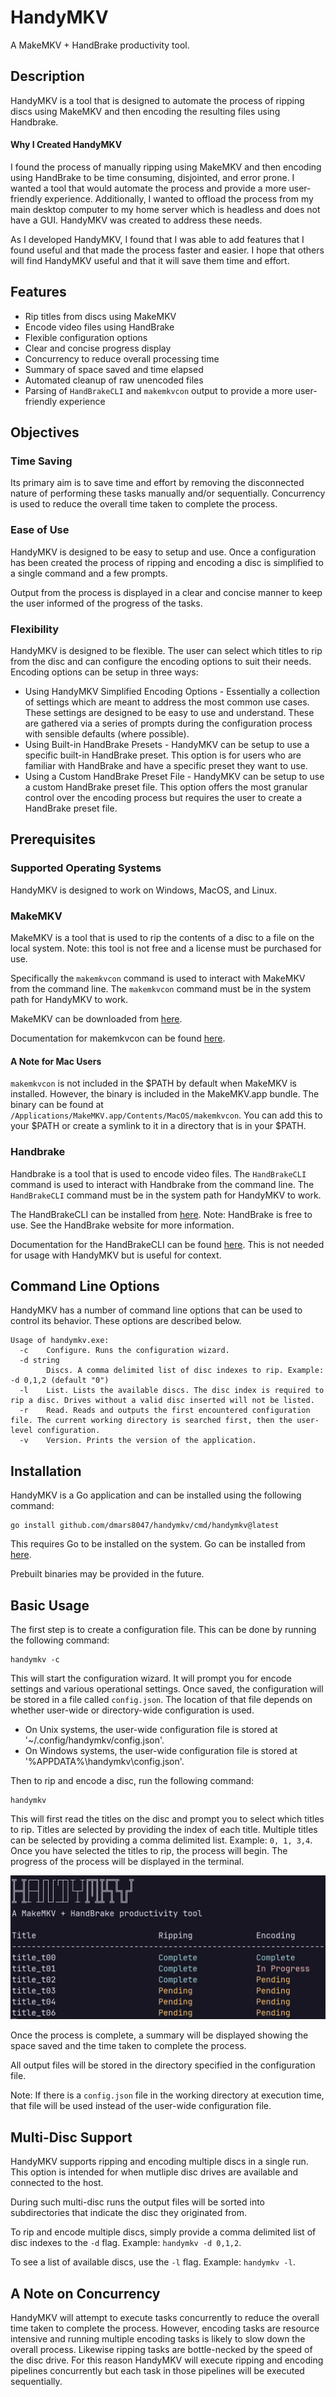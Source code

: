 # HandyMKV

A MakeMKV + HandBrake productivity tool.

## Description

HandyMKV is a tool that is designed to automate the process of ripping discs using MakeMKV and then encoding the resulting files using Handbrake.

#### Why I Created HandyMKV

I found the process of manually ripping using MakeMKV and then encoding using HandBrake to be time consuming, disjointed, and error prone. I wanted a tool that would automate the process and provide a more user-friendly experience. Additionally, I wanted to offload the process from my main desktop computer to my home server which is headless and does not have a GUI. HandyMKV was created to address these needs.

As I developed HandyMKV, I found that I was able to add features that I found useful and that made the process faster and easier. I hope that others will find HandyMKV useful and that it will save them time and effort.

## Features

- Rip titles from discs using MakeMKV
- Encode video files using HandBrake
- Flexible configuration options
- Clear and concise progress display
- Concurrency to reduce overall processing time
- Summary of space saved and time elapsed
- Automated cleanup of raw unencoded files
- Parsing of `HandBrakeCLI` and `makemkvcon` output to provide a more user-friendly experience

## Objectives

### Time Saving

Its primary aim is to save time and effort by removing the disconnected nature of performing these tasks manually and/or sequentially. Concurrency is used to reduce the overall time taken to complete the process.

### Ease of Use

HandyMKV is designed to be easy to setup and use. Once a configuration has been created the process of ripping and encoding a disc is simplified to a single command and a few prompts.

Output from the process is displayed in a clear and concise manner to keep the user informed of the progress of the tasks.

### Flexibility

HandyMKV is designed to be flexible. The user can select which titles to rip from the disc and can configure the encoding options to suit their needs. Encoding options can be setup in three ways: 

- Using HandyMKV Simplified Encoding Options - Essentially a collection of settings which are meant to address the most common use cases. These settings are designed to be easy to use and understand. These are gathered via a series of prompts during the configuration process with sensible defaults (where possible).
- Using Built-in HandBrake Presets - HandyMKV can be setup to use a specific built-in HandBrake preset. This option is for users who are familiar with HandBrake and have a specific preset they want to use.
- Using a Custom HandBrake Preset File - HandyMKV can be setup to use a custom HandBrake preset file. This option offers the most granular control over the encoding process but requires the user to create a HandBrake preset file.

## Prerequisites

### Supported Operating Systems

HandyMKV is designed to work on Windows, MacOS, and Linux.

### MakeMKV

MakeMKV is a tool that is used to rip the contents of a disc to a file on the local system. Note: this tool is not free and a license must be purchased for use.

Specifically the `makemkvcon` command is used to interact with MakeMKV from the command line. The `makemkvcon` command must be in the system path for HandyMKV to work.

MakeMKV can be downloaded from [here](https://www.makemkv.com/).

Documentation for makemkvcon can be found [here](https://www.makemkv.com/developers/usage.txt).

#### A Note for Mac Users 

`makemkvcon` is not included in the $PATH by default when MakeMKV is installed. However, the binary is included in the MakeMKV.app bundle. The binary can be found at `/Applications/MakeMKV.app/Contents/MacOS/makemkvcon`. You can add this to your $PATH or create a symlink to it in a directory that is in your $PATH.

### Handbrake

Handbrake is a tool that is used to encode video files. The `HandBrakeCLI` command is used to interact with Handbrake from the command line. The `HandBrakeCLI` command must be in the system path for HandyMKV to work.

The HandBrakeCLI can be installed from [here](https://handbrake.fr/downloads2.php). Note: HandBrake is free to use. See the HandBrake website for more information.

Documentation for the HandBrakeCLI can be found [here](https://handbrake.fr/docs/en/latest/cli/cli-guide.html). This is not needed for usage with HandyMKV but is useful for context.

## Command Line Options

HandyMKV has a number of command line options that can be used to control its behavior. These options are described below.

```shell
Usage of handymkv.exe:
  -c    Configure. Runs the configuration wizard.
  -d string
        Discs. A comma delimited list of disc indexes to rip. Example: -d 0,1,2 (default "0")
  -l    List. Lists the available discs. The disc index is required to rip a disc. Drives without a valid disc inserted will not be listed.
  -r    Read. Reads and outputs the first encountered configuration file. The current working directory is searched first, then the user-level configuration.
  -v    Version. Prints the version of the application.
```

## Installation

HandyMKV is a Go application and can be installed using the following command:

```shell
go install github.com/dmars8047/handymkv/cmd/handymkv@latest
```

This requires Go to be installed on the system. Go can be installed from [here](https://go.dev/doc/install).

Prebuilt binaries may be provided in the future.

## Basic Usage

The first step is to create a configuration file. This can be done by running the following command:

```shell
handymkv -c
```

This will start the configuration wizard. It will prompt you for encode settings and various operational settings. Once saved, the configuration will be stored in a file called `config.json`. The location of that file depends on whether user-wide or directory-wide configuration is used.

- On Unix systems, the user-wide configuration file is stored at '~/.config/handymkv/config.json'.
- On Windows systems, the user-wide configuration file is stored at '%APPDATA%\handymkv\config.json'.

Then to rip and encode a disc, run the following command:

```shell
handymkv
```

This will first read the titles on the disc and prompt you to select which titles to rip. Titles are selected by providing the index of each title. Multiple titles can be selected by providing a comma delimited list. Example: `0, 1, 3,4`. Once you have selected the titles to rip, the process will begin. The progress of the process will be displayed in the terminal.

![alt text](https://github.com/dmars8047/handymkv/blob/develop/doc/handymkv_process_in_progress.png?raw=true)

Once the process is complete, a summary will be displayed showing the space saved and the time taken to complete the process.

All output files will be stored in the directory specified in the configuration file.

Note: If there is a `config.json` file in the working directory at execution time, that file will be used instead of the user-wide configuration file.

## Multi-Disc Support

HandyMKV supports ripping and encoding multiple discs in a single run. This option is intended for when mutliple disc drives are available and connected to the host.

During such multi-disc runs the output files will be sorted into subdirectories that indicate the disc they originated from.

To rip and encode multiple discs, simply provide a comma delimited list of disc indexes to the `-d` flag. Example: `handymkv -d 0,1,2`.

To see a list of available discs, use the `-l` flag. Example: `handymkv -l`.

## A Note on Concurrency

HandyMKV will attempt to execute tasks concurrently to reduce the overall time taken to complete the process. However, encoding tasks are resource intensive and running multiple encoding tasks is likely to slow down the overall process. Likewise ripping tasks are bottle-necked by the speed of the disc drive. For this reason HandyMKV will execute ripping and encoding pipelines concurrently but each task in those pipelines will be executed sequentially.
